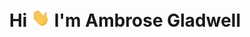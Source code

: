 <h1 align="center">Hi <img src="https://github.com/AmbroseGladwell/AmbroseGladwell/blob/main/Hi.gif" width="30px"> I'm Ambrose Gladwell</h1>
